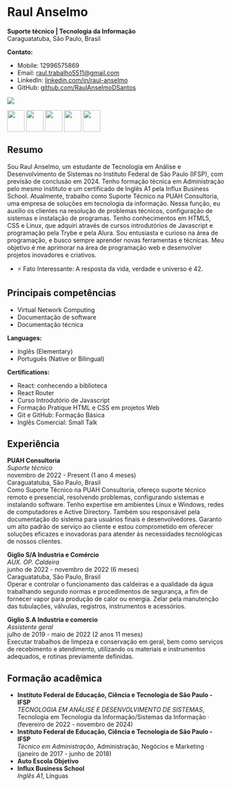 # Raul Anselmo
**Suporte técnico | Tecnologia da Informação**  
Caraguatatuba, São Paulo, Brasil  

**Contato:**  
- Mobile: 12996575869  
- Email: raul.trabalho5511@gmail.com  
- LinkedIn: [linkedin.com/in/raul-anselmo](www.linkedin.com/in/raul-anselmo)  
- GitHub: [github.com/RaulAnselmoDSantos](github.com/RaulAnselmoDSantos)
  
 <img  src="https://github-readme-stats.vercel.app/api/top-langs/?username=RaulAnselmoDSantos&_icons=true&theme=tokyonight&layout=compact"/> 
 
 <p>
    <img src="https://icongr.am/devicon/typescript-original.svg?size=128&color=currentColor" align="center" height="50" width="40">
    <img src="https://icongr.am/devicon/react-original-wordmark.svg?size=128&color=currentColor" align="center" height="50" width="40">
    <img src="https://icongr.am/devicon/javascript-original.svg?size=128&color=currentColor" align="center" height="50" width="40">
    <img src="https://icongr.am/devicon/html5-original.svg?size=128&color=currentColor" align="center" height="50" width="40">
    <img src="https://icongr.am/devicon/css3-original.svg?size=128&color=currentColor" align="center" height="50" width="40">
</p>

## Resumo
Sou Raul Anselmo, um estudante de Tecnologia em Análise e Desenvolvimento de Sistemas no Instituto Federal de São Paulo (IFSP), com previsão de conclusão em 2024. Tenho formação técnica em Administração pelo mesmo instituto e um certificado de Inglês A1 pela Influx Business School. Atualmente, trabalho como Suporte Técnico na PUAH Consultoria, uma empresa de soluções em tecnologia da informação. Nessa função, eu auxilio os clientes na resolução de problemas técnicos, configuração de sistemas e instalação de programas. Tenho conhecimentos em HTML5, CSS e Linux, que adquiri através de cursos introdutórios de Javascript e programação pela Trybe e pela Alura. Sou entusiasta e curioso na área de programação, e busco sempre aprender novas ferramentas e técnicas. Meu objetivo é me aprimorar na área de programação web e desenvolver projetos inovadores e criativos.
- ⚡ Fato Interessante: A resposta da vida, verdade e universo é 42. 


## Principais competências
- Virtual Network Computing
- Documentação de software
- Documentação técnica

**Languages:**  
- Inglês (Elementary)  
- Português (Native or Bilingual)  

**Certifications:**  
- React: conhecendo a biblioteca  
- React Router  
- Curso Introdutório de Javascript  
- Formação Pratique HTML e CSS em projetos Web  
- Git e GitHub: Formação Básica  
- Inglês Comercial: Small Talk  

## Experiência
**PUAH Consultoria**  
*Suporte técnico*  
novembro de 2022 - Present (1 ano 4 meses)  
Caraguatatuba, São Paulo, Brasil  
Como Suporte Técnico na PUAH Consultoria, ofereço suporte técnico remoto e presencial, resolvendo problemas, configurando sistemas e instalando software. Tenho expertise em ambientes Linux e Windows, redes de computadores e Active Directory. Também sou responsável pela documentação do sistema para usuários finais e desenvolvedores. Garanto um alto padrão de serviço ao cliente e estou comprometido em oferecer soluções eficazes e inovadoras para atender às necessidades tecnológicas de nossos clientes.

**Giglio S/A Industria e Comércio**  
*AUX. OP. Caldeira*  
junho de 2022 - novembro de 2022 (6 meses)  
Caraguatatuba, São Paulo, Brasil  
Operar e controlar o funcionamento das caldeiras e a qualidade da água trabalhando segundo normas e procedimentos de segurança, a fim de fornecer vapor para produção de calor ou energia. Zelar pela manutenção das tubulações, válvulas, registros, instrumentos e acessórios.

**Giglio S.A Industria e comercio**  
*Assistente geral*  
julho de 2019 - maio de 2022 (2 anos 11 meses)  
Executar trabalhos de limpeza e conservação em geral, bem como serviços de recebimento e atendimento, utilizando os materiais e instrumentos adequados, e rotinas previamente definidas.

## Formação acadêmica
- **Instituto Federal de Educação, Ciência e Tecnologia de São Paulo - IFSP**  
  *TECNOLOGIA EM ANÁLISE E DESENVOLVIMENTO DE SISTEMAS*, Tecnologia em Tecnologia da Informação/Sistemas da Informação · (fevereiro de 2022 - novembro de 2024)
- **Instituto Federal de Educação, Ciência e Tecnologia de São Paulo - IFSP**  
  *Técnico em Administração*, Administração, Negócios e Marketing · (janeiro de 2017 - junho de 2018)
- **Auto Escola Objetivo**
- **Influx Business School**  
  *Inglês A1*, Línguas
